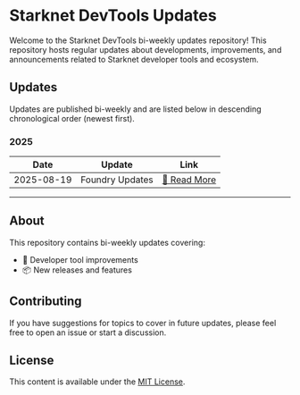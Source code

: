 # Starknet DevTools Updates

Welcome to the Starknet DevTools bi-weekly updates repository! This repository hosts regular updates about developments, improvements, and announcements related to Starknet developer tools and ecosystem.

## Updates

Updates are published bi-weekly and are listed below in descending chronological order (newest first).

### 2025

| Date       | Update              | Link                                           |
| ---------- | ------------------- | ---------------------------------------------- |
| 2025-08-19 | Foundry Updates | [📖 Read More](./updates/2025-08-18-update.md) |

---

## About

This repository contains bi-weekly updates covering:

- 🔧 Developer tool improvements
- 📦 New releases and features

## Contributing

If you have suggestions for topics to cover in future updates, please feel free to open an issue or start a discussion.

## License

This content is available under the [MIT License](LICENSE).

